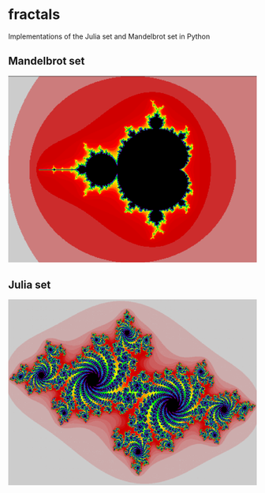 # fractals
Implementations of the Julia set and Mandelbrot set in Python
## Mandelbrot set
![image of mandelbrot set output](https://github.com/diamon213/fractals/blob/master/mandelbrot.png)
## Julia set
![image of julia set output](https://github.com/diamon213/fractals/blob/main/julia.png)
